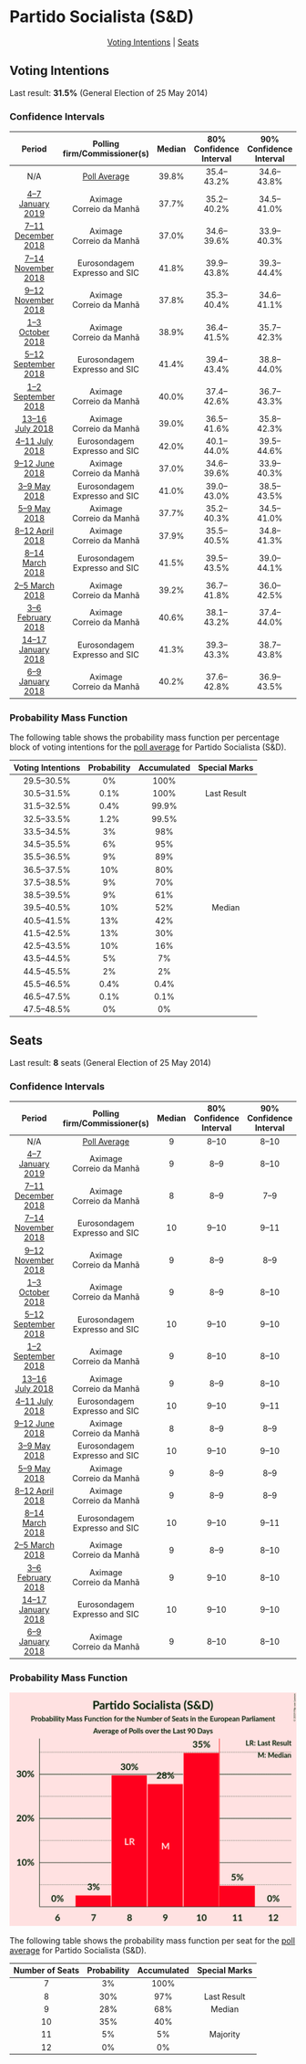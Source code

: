 # Partido Socialista (S&D)

<p align="center"><a href="#voting-intentions">Voting Intentions</a> | <a href="#seats">Seats</a></p>

## Voting Intentions

Last result: **31.5%** (General Election of 25 May 2014)

### Confidence Intervals

| Period     | Polling firm/Commissioner(s) | Median | 80% Confidence Interval | 90% Confidence Interval | 95% Confidence Interval | 99% Confidence Interval |
|:----------:|:----------------:|:-----------:|:-----------------------:|:-----------------------:|:-----------------------:|:-----------------------:|
| N/A | [Poll Average](average.html) | 39.8% | 35.4–43.2% | 34.6–43.8% | 33.9–44.4% | 32.6–45.5% |
| [4–7 January 2019](2019-01-07-Aximage.html) | Aximage <br> Correio da Manhã | 37.7% | 35.2–40.2% | 34.5–41.0% | 33.9–41.6% | 32.7–42.8% |
| [7–11 December 2018](2018-12-11-Aximage.html) | Aximage <br> Correio da Manhã | 37.0% | 34.6–39.6% | 33.9–40.3% | 33.3–41.0% | 32.1–42.2% |
| [7–14 November 2018](2018-11-14-Eurosondagem.html) | Eurosondagem <br> Expresso and SIC | 41.8% | 39.9–43.8% | 39.3–44.4% | 38.9–44.9% | 37.9–45.9% |
| [9–12 November 2018](2018-11-12-Aximage.html) | Aximage <br> Correio da Manhã | 37.8% | 35.3–40.4% | 34.6–41.1% | 34.0–41.8% | 32.8–43.0% |
| [1–3 October 2018](2018-10-03-Aximage.html) | Aximage <br> Correio da Manhã | 38.9% | 36.4–41.5% | 35.7–42.3% | 35.1–42.9% | 33.9–44.2% |
| [5–12 September 2018](2018-09-12-Eurosondagem.html) | Eurosondagem <br> Expresso and SIC | 41.4% | 39.4–43.4% | 38.8–44.0% | 38.4–44.4% | 37.4–45.4% |
| [1–2 September 2018](2018-09-02-Aximage.html) | Aximage <br> Correio da Manhã | 40.0% | 37.4–42.6% | 36.7–43.3% | 36.1–43.9% | 34.9–45.2% |
| [13–16 July 2018](2018-07-16-Aximage.html) | Aximage <br> Correio da Manhã | 39.0% | 36.5–41.6% | 35.8–42.3% | 35.2–43.0% | 34.0–44.2% |
| [4–11 July 2018](2018-07-11-Eurosondagem.html) | Eurosondagem <br> Expresso and SIC | 42.0% | 40.1–44.0% | 39.5–44.6% | 39.0–45.1% | 38.1–46.1% |
| [9–12 June 2018](2018-06-12-Aximage.html) | Aximage <br> Correio da Manhã | 37.0% | 34.6–39.6% | 33.9–40.3% | 33.3–41.0% | 32.1–42.2% |
| [3–9 May 2018](2018-05-09-Eurosondagem.html) | Eurosondagem <br> Expresso and SIC | 41.0% | 39.0–43.0% | 38.5–43.5% | 38.0–44.0% | 37.0–45.0% |
| [5–9 May 2018](2018-05-09-Aximage.html) | Aximage <br> Correio da Manhã | 37.7% | 35.2–40.3% | 34.5–41.0% | 33.9–41.6% | 32.7–42.9% |
| [8–12 April 2018](2018-04-12-Aximage.html) | Aximage <br> Correio da Manhã | 37.9% | 35.5–40.5% | 34.8–41.3% | 34.1–41.9% | 33.0–43.1% |
| [8–14 March 2018](2018-03-14-Eurosondagem.html) | Eurosondagem <br> Expresso and SIC | 41.5% | 39.5–43.5% | 39.0–44.1% | 38.5–44.6% | 37.5–45.5% |
| [2–5 March 2018](2018-03-05-Aximage.html) | Aximage <br> Correio da Manhã | 39.2% | 36.7–41.8% | 36.0–42.5% | 35.4–43.1% | 34.2–44.4% |
| [3–6 February 2018](2018-02-06-Aximage.html) | Aximage <br> Correio da Manhã | 40.6% | 38.1–43.2% | 37.4–44.0% | 36.8–44.6% | 35.6–45.9% |
| [14–17 January 2018](2018-01-17-Eurosondagem.html) | Eurosondagem <br> Expresso and SIC | 41.3% | 39.3–43.3% | 38.7–43.8% | 38.3–44.3% | 37.3–45.3% |
| [6–9 January 2018](2018-01-09-Aximage.html) | Aximage <br> Correio da Manhã | 40.2% | 37.6–42.8% | 36.9–43.5% | 36.3–44.2% | 35.1–45.4% |

### Probability Mass Function

The following table shows the probability mass function per percentage block of voting intentions for the [poll average](average.html) for Partido Socialista (S&D).

| Voting Intentions | Probability | Accumulated | Special Marks |
|:-----------------:|:-----------:|:-----------:|:-------------:|
| 29.5–30.5% | 0% | 100% |  |
| 30.5–31.5% | 0.1% | 100% | Last Result |
| 31.5–32.5% | 0.4% | 99.9% |  |
| 32.5–33.5% | 1.2% | 99.5% |  |
| 33.5–34.5% | 3% | 98% |  |
| 34.5–35.5% | 6% | 95% |  |
| 35.5–36.5% | 9% | 89% |  |
| 36.5–37.5% | 10% | 80% |  |
| 37.5–38.5% | 9% | 70% |  |
| 38.5–39.5% | 9% | 61% |  |
| 39.5–40.5% | 10% | 52% | Median |
| 40.5–41.5% | 13% | 42% |  |
| 41.5–42.5% | 13% | 30% |  |
| 42.5–43.5% | 10% | 16% |  |
| 43.5–44.5% | 5% | 7% |  |
| 44.5–45.5% | 2% | 2% |  |
| 45.5–46.5% | 0.4% | 0.4% |  |
| 46.5–47.5% | 0.1% | 0.1% |  |
| 47.5–48.5% | 0% | 0% |  |


## Seats

Last result: **8** seats (General Election of 25 May 2014)

### Confidence Intervals

| Period     | Polling firm/Commissioner(s) | Median | 80% Confidence Interval | 90% Confidence Interval | 95% Confidence Interval | 99% Confidence Interval |
|:----------:|:----------------:|:------:|:-----------------------:|:-----------------------:|:-----------------------:|:-----------------------:|
| N/A | [Poll Average](average.html) | 9 | 8–10 | 8–10 | 7–11 | 7–11 |
| [4–7 January 2019](2019-01-07-Aximage.html) | Aximage <br> Correio da Manhã | 9 | 8–9 | 8–10 | 8–10 | 7–10 |
| [7–11 December 2018](2018-12-11-Aximage.html) | Aximage <br> Correio da Manhã | 8 | 8–9 | 7–9 | 7–9 | 7–10 |
| [7–14 November 2018](2018-11-14-Eurosondagem.html) | Eurosondagem <br> Expresso and SIC | 10 | 9–10 | 9–11 | 9–11 | 9–11 |
| [9–12 November 2018](2018-11-12-Aximage.html) | Aximage <br> Correio da Manhã | 9 | 8–9 | 8–9 | 8–10 | 7–10 |
| [1–3 October 2018](2018-10-03-Aximage.html) | Aximage <br> Correio da Manhã | 9 | 8–9 | 8–10 | 8–10 | 7–10 |
| [5–12 September 2018](2018-09-12-Eurosondagem.html) | Eurosondagem <br> Expresso and SIC | 10 | 9–10 | 9–10 | 9–11 | 8–11 |
| [1–2 September 2018](2018-09-02-Aximage.html) | Aximage <br> Correio da Manhã | 9 | 8–10 | 8–10 | 8–10 | 8–11 |
| [13–16 July 2018](2018-07-16-Aximage.html) | Aximage <br> Correio da Manhã | 9 | 8–9 | 8–10 | 8–10 | 8–10 |
| [4–11 July 2018](2018-07-11-Eurosondagem.html) | Eurosondagem <br> Expresso and SIC | 10 | 9–10 | 9–11 | 9–11 | 9–11 |
| [9–12 June 2018](2018-06-12-Aximage.html) | Aximage <br> Correio da Manhã | 8 | 8–9 | 8–9 | 7–9 | 7–10 |
| [3–9 May 2018](2018-05-09-Eurosondagem.html) | Eurosondagem <br> Expresso and SIC | 10 | 9–10 | 9–10 | 9–11 | 8–11 |
| [5–9 May 2018](2018-05-09-Aximage.html) | Aximage <br> Correio da Manhã | 9 | 8–9 | 8–9 | 8–10 | 7–10 |
| [8–12 April 2018](2018-04-12-Aximage.html) | Aximage <br> Correio da Manhã | 9 | 8–9 | 8–9 | 8–10 | 7–10 |
| [8–14 March 2018](2018-03-14-Eurosondagem.html) | Eurosondagem <br> Expresso and SIC | 10 | 9–10 | 9–11 | 9–11 | 9–11 |
| [2–5 March 2018](2018-03-05-Aximage.html) | Aximage <br> Correio da Manhã | 9 | 8–9 | 8–10 | 8–10 | 8–10 |
| [3–6 February 2018](2018-02-06-Aximage.html) | Aximage <br> Correio da Manhã | 9 | 9–10 | 8–10 | 8–10 | 8–11 |
| [14–17 January 2018](2018-01-17-Eurosondagem.html) | Eurosondagem <br> Expresso and SIC | 10 | 9–10 | 9–10 | 9–11 | 9–11 |
| [6–9 January 2018](2018-01-09-Aximage.html) | Aximage <br> Correio da Manhã | 9 | 8–10 | 8–10 | 8–10 | 8–10 |

### Probability Mass Function

![Graph with seats probability mass function not yet produced](average-seats-pmf-partidosocialistasd.png "Seats Probability Mass Function")

The following table shows the probability mass function per seat for the [poll average](average.html) for Partido Socialista (S&D).

| Number of Seats | Probability | Accumulated | Special Marks |
|:---------------:|:-----------:|:-----------:|:-------------:|
| 7 | 3% | 100% |  |
| 8 | 30% | 97% | Last Result |
| 9 | 28% | 68% | Median |
| 10 | 35% | 40% |  |
| 11 | 5% | 5% | Majority |
| 12 | 0% | 0% |  |


